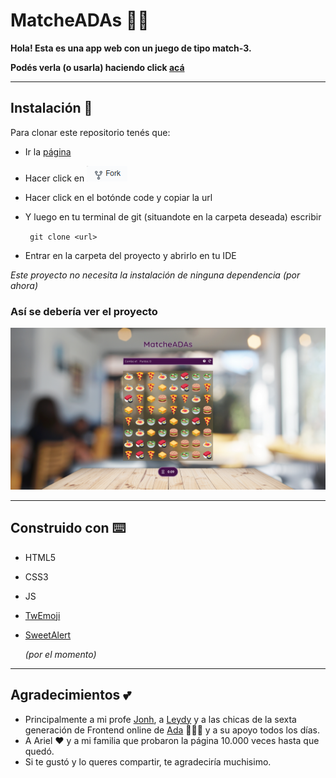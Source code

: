 # MatcheADAs 📱🌠

__Hola! Esta es una app web con un juego de tipo match-3.__

__Podés verla (o usarla) haciendo click [acá](https://blissful-beaver-1f2cfd.netlify.app/)__


***


## Instalación 🔧

Para clonar este repositorio tenés que:

- Ir la [página](https://github.com/melicantamutto/matcheadas)

- Hacer click en ![botón de fork en github](https://raw.githubusercontent.com/melicantamutto/generador-de-memes/master/images/fork.png)

- Hacer click en el botónde code y copiar la url

- Y luego en tu terminal de git (situandote en la carpeta deseada) escribir

   ` git clone <url>`

- Entrar en la carpeta del proyecto y abrirlo en tu IDE

_Este proyecto no necesita la instalación de ninguna dependencia (por ahora)_


### Así se debería ver el proyecto

![captura del proyecto](https://raw.githubusercontent.com/melicantamutto/matcheadas/master/assets/Screenshot_2021-03-20%20MatcheADAs.png)


***


## Construido con ⌨️

- HTML5
- CSS3
- JS
- [TwEmoji](https://twemoji.twitter.com/)
- [SweetAlert](https://sweetalert.js.org/)

   _(por el momento)_


***


## Agradecimientos 💕

- Principalmente a mi profe [Jonh](https://github.com/Jonhks), a [Leydy](https://github.com/leydyk93) y a las chicas de la sexta generación de Frontend online de [Ada](https://adaitw.org/) 🧚🏻‍♀️ y a su apoyo todos los días.
- A Ariel ❤️ y a mi familia que probaron la página 10.000 veces hasta que quedó.
- Si te gustó y lo queres compartir, te agradeciría muchisimo.

